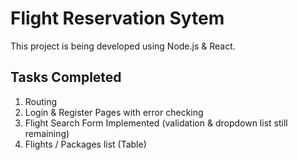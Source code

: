 # Flight Reservation Sytem

This project is being developed using Node.js & React.

## Tasks Completed

1. Routing
2. Login & Register Pages with error checking
3. Flight Search Form Implemented (validation & dropdown list still remaining)
4. Flights / Packages list (Table)

